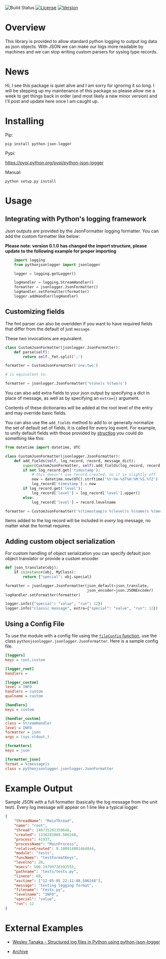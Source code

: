 ![Build Status](https://github.com/madzak/python-json-logger/actions/workflows/build.yml/badge.svg)
[![License](https://img.shields.io/pypi/l/python-json-logger.svg)](https://pypi.python.org/pypi/python-json-logger/)
[![Version](https://img.shields.io/pypi/v/python-json-logger.svg)](https://pypi.python.org/pypi/python-json-logger/)

Overview
=======
This library is provided to allow standard python logging to output log data as json objects. With JSON we can make our logs more readable by machines and we can stop writing custom parsers for syslog type records.

News
=======
Hi, I see this package is quiet alive and I am sorry for ignoring it so long. I will be stepping up my maintenance of this package so please allow me a week to get things back in order (and most likely a new minor version) and I'll post and update here once I am caught up.

Installing
==========
Pip:

    pip install python-json-logger

Pypi:

   https://pypi.python.org/pypi/python-json-logger

Manual:

    python setup.py install

Usage
=====

## Integrating with Python's logging framework

Json outputs are provided by the JsonFormatter logging formatter. You can add the custom formatter like below:

**Please note: version 0.1.0 has changed the import structure, please update to the following example for proper importing**

```python
    import logging
    from pythonjsonlogger import jsonlogger

    logger = logging.getLogger()

    logHandler = logging.StreamHandler()
    formatter = jsonlogger.JsonFormatter()
    logHandler.setFormatter(formatter)
    logger.addHandler(logHandler)
```

## Customizing fields

The fmt parser can also be overidden if you want to have required fields that differ from the default of just `message`.

These two invocations are equivalent:

```python
class CustomJsonFormatter(jsonlogger.JsonFormatter):
    def parse(self):
        return self._fmt.split(';')

formatter = CustomJsonFormatter('one;two')

# is equivalent to:

formatter = jsonlogger.JsonFormatter('%(one)s %(two)s')
```

You can also add extra fields to your json output by specifying a dict in place of message, as well as by specifying an `extra={}` argument.

Contents of these dictionaries will be added at the root level of the entry and may override basic fields.

You can also use the `add_fields` method to add to or generally normalize the set of default set of fields, it is called for every log event. For example, to unify default fields with those provided by [structlog](http://www.structlog.org/) you could do something like this:

```python
from datetime import datetime, UTC

class CustomJsonFormatter(jsonlogger.JsonFormatter):
    def add_fields(self, log_record, record, message_dict):
        super(CustomJsonFormatter, self).add_fields(log_record, record, message_dict)
        if not log_record.get('timestamp'):
            # this doesn't use record.created, so it is slightly off
            now = datetime.now(UTC).strftime('%Y-%m-%dT%H:%M:%S.%fZ')
            log_record['timestamp'] = now
        if log_record.get('level'):
            log_record['level'] = log_record['level'].upper()
        else:
            log_record['level'] = record.levelname

formatter = CustomJsonFormatter('%(timestamp)s %(level)s %(name)s %(message)s')
```

Items added to the log record will be included in *every* log message, no matter what the format requires.

## Adding custom object serialization

For custom handling of object serialization you can specify default json object translator or provide a custom encoder

```python
def json_translate(obj):
    if isinstance(obj, MyClass):
        return {"special": obj.special}

formatter = jsonlogger.JsonFormatter(json_default=json_translate,
                                     json_encoder=json.JSONEncoder)
logHandler.setFormatter(formatter)

logger.info({"special": "value", "run": 12})
logger.info("classic message", extra={"special": "value", "run": 12})
```

## Using a Config File

To use the module with a config file using the [`fileConfig` function](https://docs.python.org/3/library/logging.config.html#logging.config.fileConfig), use the class `pythonjsonlogger.jsonlogger.JsonFormatter`. Here is a sample config file.

```ini
[loggers]
keys = root,custom

[logger_root]
handlers =

[logger_custom]
level = INFO
handlers = custom
qualname = custom

[handlers]
keys = custom

[handler_custom]
class = StreamHandler
level = INFO
formatter = json
args = (sys.stdout,)

[formatters]
keys = json

[formatter_json]
format = %(message)s
class = pythonjsonlogger.jsonlogger.JsonFormatter
```

Example Output
==============

Sample JSON with a full formatter (basically the log message from the unit test). Every log message will appear on 1 line like a typical logger.

```json
{
    "threadName": "MainThread",
    "name": "root",
    "thread": 140735202359648,
    "created": 1336281068.506248,
    "process": 41937,
    "processName": "MainProcess",
    "relativeCreated": 9.100914001464844,
    "module": "tests",
    "funcName": "testFormatKeys",
    "levelno": 20,
    "msecs": 506.24799728393555,
    "pathname": "tests/tests.py",
    "lineno": 60,
    "asctime": ["12-05-05 22:11:08,506248"],
    "message": "testing logging format",
    "filename": "tests.py",
    "levelname": "INFO",
    "special": "value",
    "run": 12
}
```

External Examples
=================

- [Wesley Tanaka - Structured log files in Python using python-json-logger](http://web.archive.org/web/20201130054012/https://wtanaka.com/node/8201)

- [Archive](https://web.archive.org/web/20201130054012/https://wtanaka.com/node/8201)
